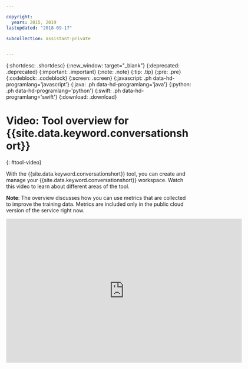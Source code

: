 ```yaml
---

copyright:
  years: 2015, 2019
lastupdated: "2018-09-17"

subcollection: assistant-private


---
```


{:shortdesc: .shortdesc}
{:new_window: target="_blank"}
{:deprecated: .deprecated}
{:important: .important}
{:note: .note}
{:tip: .tip}
{:pre: .pre}
{:codeblock: .codeblock}
{:screen: .screen}
{:javascript: .ph data-hd-programlang='javascript'}
{:java: .ph data-hd-programlang='java'}
{:python: .ph data-hd-programlang='python'}
{:swift: .ph data-hd-programlang='swift'}
{:download: .download}

# Video: Tool overview for {{site.data.keyword.conversationshort}}
{: #tool-video}

With the {{site.data.keyword.conversationshort}} tool, you can create and manage your {{site.data.keyword.conversationshort}} workspace. Watch this video to learn about different areas of the tool.

**Note**: The overview discusses how you can use metrics that are collected to improve the training data. Metrics are included only in the public cloud version of the service right now.

<p>
  <div class="embed-responsive embed-responsive-16by9">
    <iframe class="embed-responsive-item" id="youtubeplayer" type="text/html" width="640" height="390" src="https://www.youtube.com/embed/h-u-5f8fZtc?rel=0" frameborder="0" webkitallowfullscreen mozallowfullscreen allowfullscreen> </iframe>
  </div>
</p>

